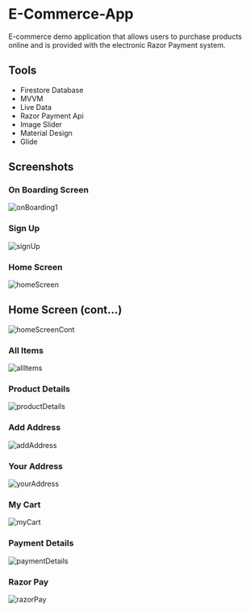 # E-Commerce-App

E-commerce demo application that allows users to purchase products online and is provided with the electronic Razor Payment system.
####
## Tools

- Firestore Database
- MVVM
- Live Data
- Razor Payment Api
- Image Slider
- Material Design
- Glide

## Screenshots

### On Boarding Screen
![onBoarding1](https://user-images.githubusercontent.com/74308533/162016087-4d3ef611-2d5b-4bdd-969b-cadbfa57ee5b.jpeg)

### Sign Up
![signUp](https://user-images.githubusercontent.com/74308533/162017176-feafcdf4-f734-4aff-9902-650ec5a6c084.jpeg)

### Home Screen
![homeScreen](https://user-images.githubusercontent.com/74308533/162016541-10041e8b-553c-48be-8b06-b61bf493373f.jpeg)

## Home Screen (cont...)
![homeScreenCont](https://user-images.githubusercontent.com/74308533/162016835-64f2fb2b-ac9a-47da-a07a-4a14fed48d33.jpeg)

### All Items
![allItems](https://user-images.githubusercontent.com/74308533/162017420-16f55cec-7542-4357-bea5-a48079c4d546.jpeg)

### Product Details
![productDetails](https://user-images.githubusercontent.com/74308533/162017565-c35d84ca-31aa-4bf4-a7de-605c3b4f9d00.jpeg)

### Add Address
![addAddress](https://user-images.githubusercontent.com/74308533/162017951-97464455-dd5d-46b0-8055-59850d64c928.jpeg)

### Your Address
![yourAddress](https://user-images.githubusercontent.com/74308533/162018157-107eca4e-15a5-435b-b0d0-da3b5126f42c.jpeg)

### My Cart
![myCart](https://user-images.githubusercontent.com/74308533/162018392-5e0fae7c-56b5-4caa-8099-cf98b719020e.jpeg)

### Payment Details
![paymentDetails](https://user-images.githubusercontent.com/74308533/162018584-700c211d-d7e3-4ecf-9fee-e4e4e0c94d17.jpeg)

### Razor Pay
![razorPay](https://user-images.githubusercontent.com/74308533/162018701-65c25643-9612-48c2-b8f2-c8e007dddf89.jpeg)


